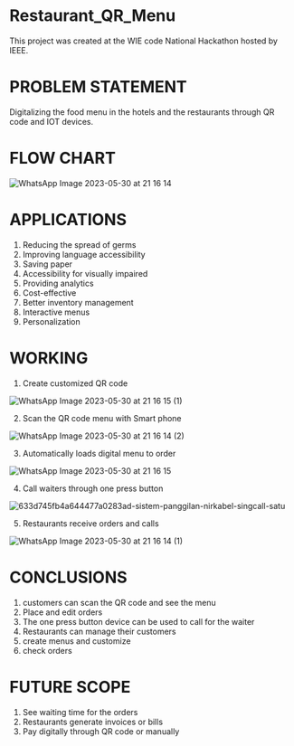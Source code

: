 # Restaurant_QR_Menu
This project was created at the WIE code National Hackathon hosted by IEEE.

# PROBLEM STATEMENT 
Digitalizing the food menu in the hotels and the restaurants through QR code and IOT devices.

# FLOW CHART
![WhatsApp Image 2023-05-30 at 21 16 14](https://github.com/gana2002/restaurant_qr_menu/assets/98261134/0e13cd13-0dbe-41dc-8f65-00a0be444118)

# APPLICATIONS
1. Reducing the spread of germs
2. Improving language accessibility
3. Saving paper 
4. Accessibility for visually impaired
5. Providing analytics
6. Cost-effective
7. Better inventory management
8. Interactive menus
9. Personalization

# WORKING
1. Create customized QR code

![WhatsApp Image 2023-05-30 at 21 16 15 (1)](https://github.com/gana2002/restaurant_qr_menu/assets/98261134/f422b9f2-6958-47ab-8828-9e7b1eb00b68)

2. Scan the QR code menu with Smart phone

![WhatsApp Image 2023-05-30 at 21 16 14 (2)](https://github.com/gana2002/restaurant_qr_menu/assets/98261134/34e509e0-c57f-4041-bfda-78c27c121439)

3. Automatically loads digital menu to order

![WhatsApp Image 2023-05-30 at 21 16 15](https://github.com/gana2002/restaurant_qr_menu/assets/98261134/9da9c6b2-ea6b-49b9-a4cb-2483c6326855)

4. Call waiters through one press button

![633d745fb4a644477a0283ad-sistem-panggilan-nirkabel-singcall-satu](https://github.com/gana2002/restaurant_qr_menu/assets/98261134/a381860b-ddcf-414b-832f-9d538276459a)

5. Restaurants receive orders and calls

![WhatsApp Image 2023-05-30 at 21 16 14 (1)](https://github.com/gana2002/restaurant_qr_menu/assets/98261134/c0998c9c-23a6-4e65-8b8e-4c0ad8de6a7e)

# CONCLUSIONS 
1. customers can scan the QR code and see the menu
2. Place and edit orders 
3. The one press button device can be used to call for the waiter 
4. Restaurants can manage their customers
5. create menus and customize 
6. check orders 

# FUTURE SCOPE 
1. See waiting time for the orders
2. Restaurants generate invoices or bills
3. Pay digitally through QR code or manually
